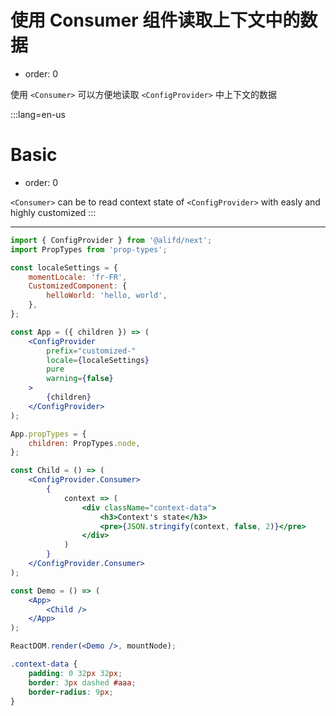 # 使用 Consumer 组件读取上下文中的数据

- order: 0

使用 `<Consumer>` 可以方便地读取 `<ConfigProvider>` 中上下文的数据

:::lang=en-us
# Basic

- order: 0

`<Consumer>` can be to read context state of `<ConfigProvider>` with easly and highly customized
:::

---

````jsx
import { ConfigProvider } from '@alifd/next';
import PropTypes from 'prop-types';

const localeSettings = {
    momentLocale: 'fr-FR',
    CustomizedComponent: {
        helloWorld: 'hello, world',
    },
};

const App = ({ children }) => (
    <ConfigProvider
        prefix="customized-"
        locale={localeSettings}
        pure
        warning={false}
    >
        {children}
    </ConfigProvider>
);

App.propTypes = {
    children: PropTypes.node,
};

const Child = () => (
    <ConfigProvider.Consumer>
        {
            context => (
                <div className="context-data">
                    <h3>Context's state</h3>
                    <pre>{JSON.stringify(context, false, 2)}</pre>
                </div>
            )
        }
    </ConfigProvider.Consumer>
);

const Demo = () => (
    <App>
        <Child />
    </App>
);

ReactDOM.render(<Demo />, mountNode);
````

````css
.context-data {
    padding: 0 32px 32px;
    border: 3px dashed #aaa;
    border-radius: 9px;
}
````
